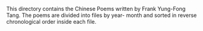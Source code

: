 This directory contains the Chinese Poems written by Frank Yung-Fong Tang. The poems are divided into files by year- month and sorted in reverse chronological order inside each file. 
